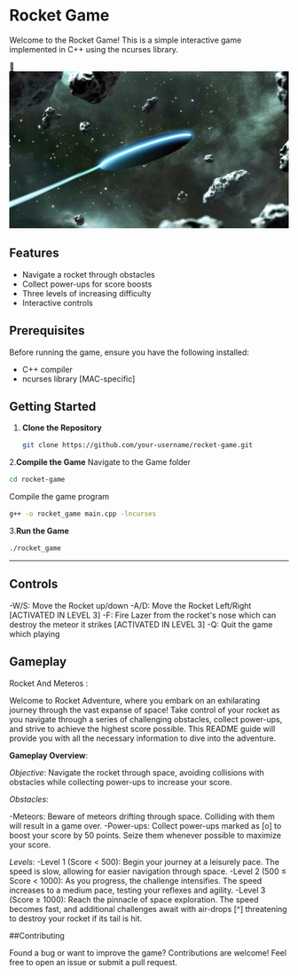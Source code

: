 # Rocket Game

Welcome to the Rocket Game! This is a simple interactive game implemented in C++ using the ncurses library.
<!-- Include Font Awesome CSS -->
<link rel="stylesheet" href="https://cdnjs.cloudflare.com/ajax/libs/font-awesome/5.15.4/css/all.min.css" />

<!-- Add an icon in the README -->
<i class="fas fa-rocket"></i>
:rocket: 
![Rocket Game](astral-wallpapers-composition-with-neon-machine.jpg)



## Features

- Navigate a rocket through obstacles
- Collect power-ups for score boosts
- Three levels of increasing difficulty
- Interactive controls

## Prerequisites

Before running the game, ensure you have the following installed:

- C++ compiler
- ncurses library [MAC-specific]

## Getting Started

1. **Clone the Repository**
   ```bash
   git clone https://github.com/your-username/rocket-game.git
   ```
2.**Compile the Game**
Navigate to the Game folder
```bash
cd rocket-game
```
Compile the game program
```bash
g++ -o rocket_game main.cpp -lncurses
```
3.**Run the Game**
```bash
./rocket_game
```

------------------------
## Controls

-W/S: Move the Rocket up/down
-A/D: Move the Rocket Left/Right [ACTIVATED IN LEVEL 3]
-F: Fire Lazer from the rocket's nose which can destroy the meteor it strikes [ACTIVATED IN LEVEL 3]
-Q: Quit the game which playing

## Gameplay

Rocket And Meteros :

Welcome to Rocket Adventure, where you embark on an exhilarating journey through the vast expanse of space! Take control of your rocket as you navigate through a series of challenging obstacles, collect power-ups, and strive to achieve the highest score possible. This README guide will provide you with all the necessary information to dive into the adventure.

**Gameplay Overview**:

*Objective*: Navigate the rocket through space, avoiding collisions with obstacles while collecting power-ups to increase your score.

*Obstacles*:

-Meteors: Beware of meteors drifting through space. Colliding with them will result in a game over.
-Power-ups: Collect power-ups marked as [o] to boost your score by 50 points. Seize them whenever possible to maximize your score.

*Levels*:
-Level 1 (Score < 500): Begin your journey at a leisurely pace. The speed is slow, allowing for easier navigation through space.
-Level 2 (500 ≤ Score < 1000): As you progress, the challenge intensifies. The speed increases to a medium pace, testing your reflexes and agility.
-Level 3 (Score ≥ 1000): Reach the pinnacle of space exploration. The speed becomes fast, and additional challenges await with air-drops [^] threatening to destroy your rocket if its tail is hit.

##Contributing

Found a bug or want to improve the game? Contributions are welcome! Feel free to open an issue or submit a pull request.
